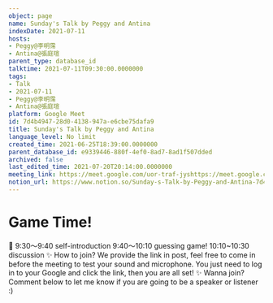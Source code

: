 ```yaml
---
object: page
name: Sunday's Talk by Peggy and Antina
indexDate: 2021-07-11
hosts:
- Peggy@李明霈
- Antina@張庭瑄
parent_type: database_id
talktime: 2021-07-11T09:30:00.0000000
tags:
- Talk
- 2021-07-11
- Peggy@李明霈
- Antina@張庭瑄
platform: Google Meet
id: 7d4b4947-28d0-4138-947a-e6cbe75dafa9
title: Sunday's Talk by Peggy and Antina
language_level: No limit
created_time: 2021-06-25T18:39:00.0000000
parent_database_id: e9339446-880f-4ef0-8ad7-8ad1f507dded
archived: false
last_edited_time: 2021-07-20T20:14:00.0000000
meeting_link: https://meet.google.com/uor-traf-jyshttps://meet.google.com/uor-traf-jys
notion_url: https://www.notion.so/Sunday-s-Talk-by-Peggy-and-Antina-7d4b494728d04138947ae6cbe75dafa9
---
```



# Game Time!
📅
9:30～9:40 self-introduction
9:40～10:10 guessing game!
10:10~10:30 discussion
✨
How to join?
We provide the link in post, feel free to come in before the meeting to test your sound and microphone. You just need to log in to your Google and click the link, then you are all set!
✨
Wanna join?
Comment below to let me know if you are going to be a speaker or listener :)


